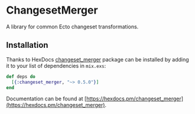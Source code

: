 # ChangesetMerger

A library for common Ecto changeset transformations.

## Installation

Thanks to HexDocs [changeset_merger](https://hex.pm/packages/changeset_merger) package can be installed
by adding it to your list of dependencies in `mix.exs`:

```elixir
def deps do
  [{:changeset_merger, "~> 0.5.0"}]
end
```

Documentation can
be found at [https://hexdocs.pm/changeset_merger](https://hexdocs.pm/changeset_merger).

